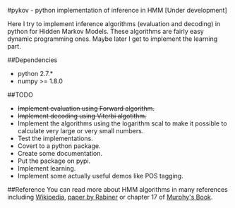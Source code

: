 #pykov - python implementation of inference in HMM [Under development]

Here I try to implement inference algorithms (evaluation and decoding) in python for Hidden Markov Models. These algorithms are fairly easy dynamic programming ones. Maybe later I get to implement the learning part.

##Dependencies

* python 2.7.*
* numpy >= 1.8.0

##TODO

* ~~Implement evaluation using Forward algorithm.~~
* ~~Implement decoding using Viterbi algotithm.~~
* Implement the algorithms using the logarithm scal to make it possible to calculate very large or very small numbers.
* Test the implementations.
* Covert to a python package.
* Create some documentation.
* Put the package on pypi.
* Implement learning.
* Implement some actually useful demos like POS tagging.

##Reference
You can read more about HMM algorithms in many references including [Wikipedia](http://en.wikipedia.org/wiki/Hidden_Markov_model), [paper by Rabiner](http://www.cs.ubc.ca/~murphyk/Bayes/rabiner.pdf) or chapter 17 of [Murphy's Book](http://www.cs.ubc.ca/~murphyk/MLbook/).
